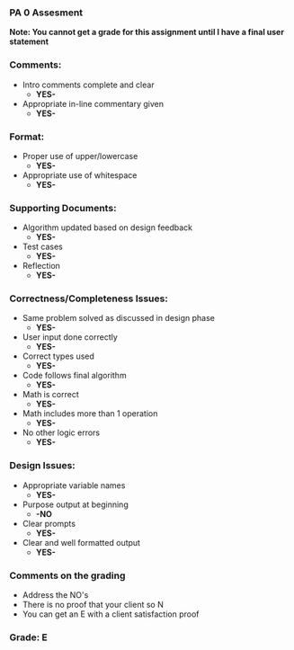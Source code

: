 
### PA 0 Assesment

**Note: You cannot get a grade for this assignment until I have a final user statement**

### Comments:
- Intro comments complete and clear
    - **YES-**
- Appropriate in-line commentary given
    - **YES-**

### Format:
- Proper use of upper/lowercase
    - **YES-**
- Appropriate use of whitespace
    - **YES-**

### Supporting Documents:
- Algorithm updated based on design feedback
    - **YES-**
- Test cases
    - **YES-**
- Reflection
    - **YES-**

### Correctness/Completeness Issues:
- Same problem solved as discussed in design phase
    - **YES-**
- User input done correctly
    - **YES-**
- Correct types used
    - **YES-**
- Code follows final algorithm
    - **YES-**
- Math is correct
    - **YES-**
- Math includes more than 1 operation
    - **YES-**
- No other logic errors
    - **YES-**

### Design Issues:
- Appropriate variable names
    - **YES-**
- Purpose output at beginning
    - **-NO**
- Clear prompts
    - **YES-**
- Clear and well formatted output
    - **YES-**

### Comments on the grading
- Address the NO's
- There is no proof that your client so N
- You can get an E with a client satisfaction proof
### Grade: E